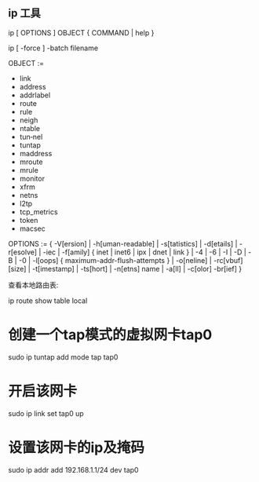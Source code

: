 ## ip 工具

ip [ OPTIONS ] OBJECT { COMMAND | help }

ip [ -force ] -batch filename

OBJECT := 

- link
- address
- addrlabel
- route
- rule
- neigh
- ntable
- tun‐nel
- tuntap
- maddress
- mroute
- mrule
- monitor
- xfrm
- netns
- l2tp
- tcp_metrics
- token
- macsec

OPTIONS := { -V[ersion] | -h[uman-readable] | -s[tatistics] | -d[etails] |
        -r[esolve] | -iec | -f[amily] { inet | inet6 | ipx | dnet | link } |
        -4 | -6 | -I | -D | -B | -0 | -l[oops] { maximum-addr-flush-attempts }
        | -o[neline] | -rc[vbuf] [size] | -t[imestamp] | -ts[hort] | -n[etns]
        name | -a[ll] | -c[olor] -br[ief] }

查看本地路由表:

ip route show table local

# 创建一个tap模式的虚拟网卡tap0
sudo ip tuntap add mode tap tap0
# 开启该网卡
sudo ip link set tap0 up
# 设置该网卡的ip及掩码
sudo ip addr add 192.168.1.1/24 dev tap0